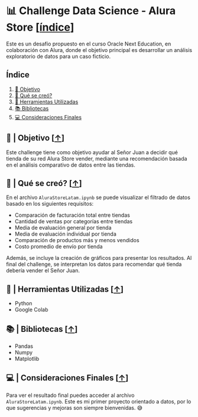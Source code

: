 # 📊 Challenge Data Science - Alura Store [[índice](#índice)]

Este es un desafío propuesto en el curso Oracle Next Education, en colaboración con Alura, donde el objetivo principal es desarrollar un análisis exploratorio de datos para un caso ficticio.

## Índice
1. [🎯 Objetivo](#-objetivo)
2. [📌 Qué se creó?](#-qué-se-creó)
3. [🔎 Herramientas Utilizadas](#-herramientas-utilizadas)
4. [📚 Bibliotecas](#-bibliotecas)
5. [💻 Consideraciones Finales](#-consideraciones-finales)

## 🎯 | Objetivo [[↑](#índice)]  <a name="-objetivo"></a>
Este challenge tiene como objetivo ayudar al Señor Juan a decidir qué tienda de su red Alura Store vender, mediante una recomendación basada en el análisis comparativo de datos entre las tiendas.

## 📌 | Qué se creó? [[↑](#índice)] <a name="-qué-se-creó"></a>
En el archivo `AluraStoreLatam.ipynb` se puede visualizar el filtrado de datos basado en los siguientes requisitos:

- Comparación de facturación total entre tiendas
- Cantidad de ventas por categorías entre tiendas
- Media de evaluación general por tienda
- Media de evaluación individual por tienda
- Comparación de productos más y menos vendidos
- Costo promedio de envío por tienda

Además, se incluye la creación de gráficos para presentar los resultados. Al final del challenge, se interpretan los datos para recomendar qué tienda debería vender el Señor Juan.

## 🔎 | Herramientas Utilizadas [[↑](#índice)] <a name="-herramientas-utilizadas"></a>
- Python
- Google Colab

## 📚 | Bibliotecas [[↑](#índice)] <a name="-bibliotecas"></a>
- Pandas
- Numpy
- Matplotlib

## 💻 | Consideraciones Finales [[↑](#índice)] <a name="-consideraciones-finales"></a>
Para ver el resultado final puedes acceder al archivo `AluraStoreLatam.ipynb`. Este es mi primer proyecto orientado a datos, por lo que sugerencias y mejoras son siempre bienvenidas. 😅
